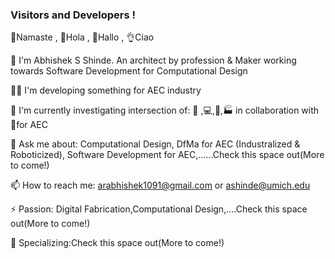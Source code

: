 ### Visitors and Developers !

🙏Namaste , 👋Hola , 👋Hallo , 👌Ciao

👨 I'm Abhishek S Shinde. An architect by profession & Maker working towards Software Development for Computational Design

👨‍💻 I'm developing something for AEC industry 

🔭 I'm currently investigating intersection of: 🚧 ,💻,🤖,🏭 in collaboration with 👷for AEC

💬 Ask me about: Computational Design, DfMa for AEC (Industralized & Roboticized), Software Development for AEC,......Check this space out(More to come!)

📫 How to reach me: arabhishek1091@gmail.com or ashinde@umich.edu

⚡ Passion: Digital Fabrication,Computational Design,....Check this space out(More to come!)

🔬 Specializing:Check this space out(More to come!)

<!--
**InquisitiveAS/InquisitiveAS** is a ✨ _special_ ✨ repository because its `README.md` (this file) appears on your GitHub profile.

Here are some ideas to get you started:

- 🔭 I’m currently working on ...
- 🌱 I’m currently learning ...
- 👯 I’m looking to collaborate on ...
- 🤔 I’m looking for help with ...
- 💬 Ask me about ...
- 📫 How to reach me: ...
- 😄 Pronouns: ...
- ⚡ Fun fact: ...
-->
